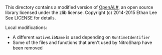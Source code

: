 ﻿This directory contains a modified version of [OpenAL#](https://github.com/flibitijibibo/OpenAL-CS), an open source library licensed under the zlib license.
Copyright (c) 2014-2015 Ethan Lee
See LICENSE for details.

Local modifications:
- A different ``nativeLibName`` is used depending on ``RuntimeIdentifier``
- Some of the files and functions that aren't used by NitroSharp have been removed
